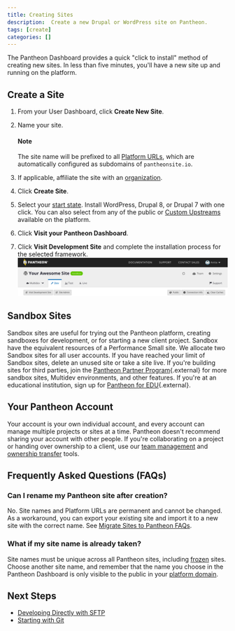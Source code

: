 ```yaml
---
title: Creating Sites
description:  Create a new Drupal or WordPress site on Pantheon.
tags: [create]
categories: []
---
```

The Pantheon Dashboard provides a quick "click to install" method of creating new sites. In less than five minutes, you'll have a new site up and running on the platform.

## Create a Site

1.  From your User Dashboard, click **Create New Site**.
2.  Name your site.

    <div class="alert alert-info">
    <h4 class="info">Note</h4>
    <p>The site name will be prefixed to all <a href="/docs/domains/#platform-domains">Platform URLs</a>, which are automatically configured as subdomains of <code>pantheonsite.io</code>.
    </p></div>
3.  If applicable, affiliate the site with an [organization](/docs/organization-dashboard/#new-sites).
4.  Click **Create Site**.
5.  Select your [start state](/docs/start-state). Install WordPress, Drupal 8, or Drupal 7 with one click. You can also select from any of the public or [Custom Upstreams](/docs/custom-upstream) available on the platform.
6.  Click **Visit your Pantheon Dashboard**.
7.  Click **Visit Development Site** and complete the installation process for the selected framework.
 ![Visit development site button](/source/docs/assets/images/dashboard/visit-development-site.png)

## Sandbox Sites

Sandbox sites are useful for trying out the Pantheon platform, creating sandboxes for development, or for starting a new client project. Sandbox have the equivalent resources of a Performance Small site. We allocate two Sandbox sites for all user accounts. If you have reached your limit of Sandbox sites, delete an unused site or take a site live. If you're building sites for third parties, join the [Pantheon Partner Program](http://pantheon.io/agencies/partner-program){.external} for more sandbox sites, Multidev environments, and other features. If you're at an educational institution, sign up for [Pantheon for EDU](https://pantheon.io/pantheon-top-edu){.external}.

## Your Pantheon Account
Your account is your own individual account, and every account can manage multiple projects or sites at a time. Pantheon doesn't recommend sharing your account with other people. If you're collaborating on a project or handing over ownership to a client, use our [team management](/docs/team-management) and [ownership transfer](/docs/site-owner-faq/#billing-tasks) tools.

## Frequently Asked Questions (FAQs)

### Can I rename my Pantheon site after creation?
No. Site names and Platform URLs are permanent and cannot be changed. As a workaround, you can export your existing site and import it to a new site with the correct name. See <a href="/docs/migrate/#how-do-i-clone-an-existing-pantheon-site" data-proofer-ignore>Migrate Sites to Pantheon FAQs</a>.

### What if my site name is already taken?

Site names must be unique across all Pantheon sites, including [frozen](/docs/platform-considerations/#inactive-site-freezing) sites. Choose another site name, and remember that the name you choose in the Pantheon Dashboard is only visible to the public in your [platform domain](/docs/domains/#platform-domains).

## Next Steps
 - [Developing Directly with SFTP](/docs/sftp/)
 - [Starting with Git](/docs/git/)
